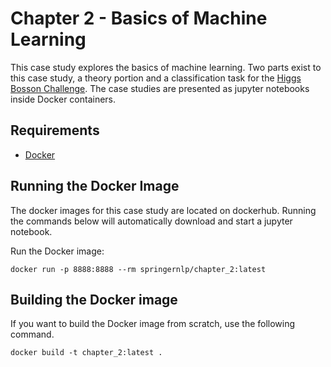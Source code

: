 # Chapter 2 - Basics of Machine Learning
This case study explores the basics of machine learning. Two parts exist to this case study, a theory portion and a classification task for the [Higgs Bosson Challenge](http://opendata.cern.ch/collection/ATLAS-Higgs-Challenge-2014). The case studies are presented as jupyter notebooks inside Docker containers. 

## Requirements
* [Docker](https://docs.docker.com/install/) 

## Running the Docker Image
The docker images for this case study are located on dockerhub. Running the commands below will automatically download and start a jupyter notebook.

Run the Docker image:
```
docker run -p 8888:8888 --rm springernlp/chapter_2:latest
```


## Building the Docker image
If you want to build the Docker image from scratch, use the following command. 
```
docker build -t chapter_2:latest .
```
